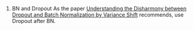 1. BN and Dropout
  As the paper [Understanding the Disharmony between Dropout and Batch Normalization by
Variance Shift](https://arxiv.org/pdf/1801.05134.pdf) recommends, use Dropout after BN.
